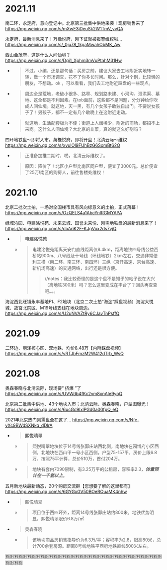 
# 2021.11

南二环，永定府，意向登记中。北京第三批集中供地来袭！现房销售来了 https://mp.weixin.qq.com/s/mXwE3iDeuSk2W1TmV_yvQA

永定府，最新消息来了！万橡悦府，刚下证就被报警维权啦... https://mp.weixin.qq.com/s/_0ju78_1kgaMwahObMK_Aw

西山金茂府，这是什么人间仙境？ https://mp.weixin.qq.com/s/Dgj1_Xphm3mVuPtahM31Hw
- > 不过，小编，还是那句话：买房之前，建议大家去工地附近实地转一转，做一个市场调查，花不了你多长时间。那么，针对个别，比较懒的朋友，不想动。ok ，可以看看，我们去工地附近踩盘的一些观点。
- > 周边全是荒地，老破小很多、路窄、规划路未建、小河沟、泄洪渠、墓地、这全都是不利因素。在tob面前，这些都不是问题，分分钟给你吹成人间仙境。就这地，天一黑，有几个女孩子敢独自出门。不要说女孩子了！男孩子，都不一定有几个敢晚上在这附近走动。
- > 就这地，生活配套极为不便；街道上人烟稀少，附近的商场，都招不上来商。这什么人间仙境？大北京的韭菜，真的就这么好割吗？

四环地铁盘～即将入市。萬橡悦府，即将开盘！北清云际～维权 https://mp.weixin.qq.com/s/xvulOl9FUhBzG6SomBt62Q
- > 正准备加推二期时，啪，北清云际维权了。
- > 原因：降价了！北区小户型比南区同户型，便宜了3000元。总价便宜了25万!南区的购房人，前往售楼处维权！

# 2021.10

北京二批次土拍，一场对全国楼市具有风向标意义的土拍，正式落幕！ https://mp.weixin.qq.com/s/OzQELS4a1AbcYnIRGMYAPA

绿城沁园、电建洺悦苑、未来云城、国誉未来悦、刚需地铁盘的最新消息来了！ https://mp.weixin.qq.com/s/cbAriK2F-KJgVox2ds7vjQ
- > **电建洺悦苑**
  * > 电建洺悦苑距离天安门直线距离仅8.4km，距离地铁四号线公益西桥站900m、八号线及十号线（环线地铁）2km左右，交通非常便利三横（南二环、南三环、南四环）三纵（京开高速、京台高速、新机场高速）的交通网络，出行还是很方便。
    >> //notes：我比较奇怪的是这个盘不是知乎的帖子说在大兴（离地铁300米）吗？怎么这里变成在丰台了？回头再查查吧。。。

海淀西北旺镇永丰基地F1、F2地块（北京二次土拍“海淀”踩盘视频）海淀大悦城、故宫北院区、M19号线支线在地块周边。 https://mp.weixin.qq.com/s/U2uNVAZtRy6CJavTnPsffQ

# 2021.09

二环边、丽泽核心区、双地铁、均价8.48万【内附踩盘视频】 https://mp.weixin.qq.com/s/vRTJbFmzM2W412dTrb_WsQ

# 2021.08

奥森春晓与北清云际，现场要“ 挤爆 ”了 https://mp.weixin.qq.com/s/UVWdb4fKc2vm8xnAle9yoQ

北京第二批集中供地、43个地块入市；北清云际、奥森春晓，户型图曝光！ https://mp.weixin.qq.com/s/6ucGc9IxlPGd0a00fpQ_eQ

2021年北京热门刚需盘全在这了... https://mp.weixin.qq.com/s/Nfe-vXc9BWdSXNkq_dDlrA
- > **熙悦晴翠**
  * > 熙悦晴翠地块位于14号线张郭庄站西北侧，南地块在园博府小区西侧，北地块在西山甲一号小区西侧。户型75-157平，房价上限6.8万，按照75平计算，总价510万，首付204万。
  * > 地块有套内7090限制，有3.25万平的公租房，容积率2.3，***体量预计在一千套以上***。

五月新地块最新动态，20个购房交流群【您想要了解的这里都有】 https://mp.weixin.qq.com/s/6GYGxGV50BOeROuaMK4nhw
- > 熙悦晴翠
  * > 项目位于西四环外，距离14号线张郭庄站约800米，地铁优势明显，熙悦晴翠限价6.8万/㎡
- > 奥森春晓
  * > 该地块商品房销售指导价为6.3万/平；容积率为2.8，限高80米，总计700余套房源。距离8号线地铁平西府地铁直线500米左右。

:u5272::u5272::u5272::u5272::u5272::u5272::u5272::u5272::u5272::u5272::u5272::u5272::u5272::u5272::u5272::u5272::u5272::u5272::u5272::u5272::u5272::u5272::u5272::u5272::u5272::u5272::u5272::u5272::u5272::u5272::u5272::u5272::u5272::u5272::u5272::u5272::u5272::u5272::u5272::u5272:
